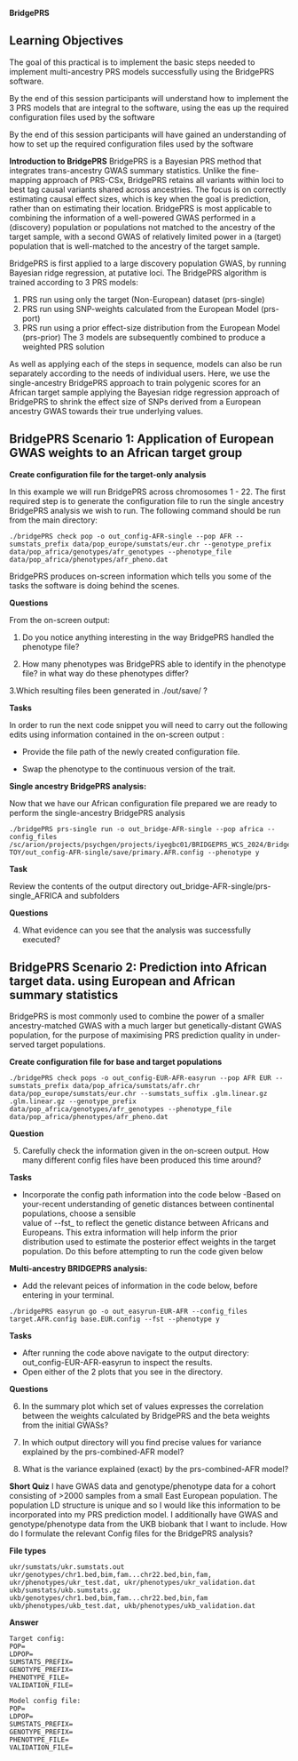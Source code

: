 **BridgePRS**

**Learning Objectives**
------------------------------------------------------------------------------------------------------------------------
The goal of this practical is to implement the basic steps needed to implement multi-ancestry PRS models successfully using the BridgePRS software.

By the end of this session participants will understand how to implement the 3 PRS models that are integral to the software, using the eas up the required configuration files used by the software

By the end of this session participants will have gained an understanding of how to set up the required configuration files used by the software


**Introduction to BridgePRS**
BridgePRS is a Bayesian PRS method that integrates trans-ancestry GWAS summary statistics. Unlike the fine-mapping approach of PRS-CSx, BridgePRS retains all variants within loci to best tag causal variants shared across ancestries. The focus is on correctly estimating causal effect sizes, which is key when the goal is prediction, rather than on estimating their location. BridgePRS is most applicable to combining the information of a well-powered GWAS performed in a (discovery) population or populations not matched to the ancestry of the target sample, with a second GWAS of relatively limited power in a (target) population that is well-matched to the ancestry of the target sample.

BridgePRS is first applied to a large discovery population GWAS, by running Bayesian ridge regression, at putative loci. The BridgePRS algorithm is trained according to 3 PRS models:
1. PRS run using only the target (Non-European) dataset (prs-single)
2. PRS run using SNP-weights calculated from the European Model (prs-port)
3. PRS run using a prior effect-size distribution from the European Model (prs-prior)
The 3 models are subsequently combined to produce a weighted PRS solution

As well as applying each of the steps in sequence, models can also be run separately according to the needs of individual users. Here, we use the single-ancestry BridgePRS approach to train polygenic scores for an African target sample applying the Bayesian ridge regression approach of BridgePRS to shrink the effect size of SNPs derived from a European ancestry GWAS towards their true underlying values.

**BridgePRS Scenario 1: Application of European GWAS weights to an African target group**
------------------------------------------------------------------------------------------------------------------------

**Create configuration file for the target-only analysis**

In this example we will run BridgePRS across chromosomes 1 - 22. The first required step is to generate the configuration file to run the single ancestry BridgePRS analysis we wish to run. The following command should be run from the main directory:
```
./bridgePRS check pop -o out_config-AFR-single --pop AFR --sumstats_prefix data/pop_europe/sumstats/eur.chr --genotype_prefix data/pop_africa/genotypes/afr_genotypes --phenotype_file data/pop_africa/phenotypes/afr_pheno.dat
```

BridgePRS produces on-screen information which tells you some of the tasks the software is doing behind the scenes.

**Questions**

From the on-screen output:

1. Do you notice anything interesting in the way BridgePRS handled the phenotype file?

2. How many phenotypes was BridgePRS able to identify in the phenotype file? in what way do these phenotypes differ?

3.Which resulting files  been generated in ./out/save/ ?



**Tasks**

In order to run the next code snippet you will need to carry out the following edits using information contained in the on-screen output :

- Provide the file path of the newly created configuration file.

- Swap the phenotype to the continuous version of the trait.



**Single ancestry BridgePRS analysis:**

Now that we have our African configuration file prepared we are ready to perform the single-ancestry BridgePRS analysis

```
./bridgePRS prs-single run -o out_bridge-AFR-single --pop africa --config_files /sc/arion/projects/psychgen/projects/iyegbc01/BRIDGEPRS_WCS_2024/BridgePRS-TOY/out_config-AFR-single/save/primary.AFR.config --phenotype y
```

**Task**

Review the contents of the output directory  out_bridge-AFR-single/prs-single_AFRICA and subfolders


**Questions**

4. What evidence can you see that the analysis was successfully executed?



BridgePRS Scenario 2:  Prediction into African target data. using European and African summary statistics
---------------------------------------------------------------------------------------------------------------------------------------------
BridgePRS is most commonly used to combine the power of a smaller ancestry-matched GWAS with a much larger but genetically-distant GWAS population, for the purpose of maximising PRS prediction quality in under-served target populations.



**Create configuration file for base and target populations**

```
./bridgePRS check pops -o out_config-EUR-AFR-easyrun --pop AFR EUR --sumstats_prefix data/pop_africa/sumstats/afr.chr data/pop_europe/sumstats/eur.chr --sumstats_suffix .glm.linear.gz .glm.linear.gz --genotype_prefix data/pop_africa/genotypes/afr_genotypes --phenotype_file data/pop_africa/phenotypes/afr_pheno.dat
```


**Question**

5. Carefully check the information given in the on-screen output. How many different config files have been produced this time around?



**Tasks**

- Incorporate the config path information into the code below
-Based on your-recent understanding of genetic distances between continental populations, choose a sensible    
  value of --fst_ to reflect the genetic distance between Africans and Europeans. This extra information will help inform the prior  
  distribution used to estimate the posterior effect weights in the target population. Do this before attempting to run the code given below


**Multi-ancestry BRIDGEPRS analysis:**
 - Add the relevant peices of information in the code below, before entering in your terminal.
```
./bridgePRS easyrun go -o out_easyrun-EUR-AFR --config_files target.AFR.config base.EUR.config --fst --phenotype y
```


**Tasks**

- After running the code above navigate to the output directory: out_config-EUR-AFR-easyrun to inspect the results.
- Open either of the 2 plots that you see in the directory.



**Questions**

6. In the summary plot which set of values expresses the correlation between the weights calculated by BridgePRS and the beta weights from the initial GWASs?

7. In which output directory will you find precise values for variance explained by the prs-combined-AFR model?

8. What is the variance explained (exact) by the prs-combined-AFR model?

**Short Quiz**
I have GWAS data and genotype/phenotype data for a cohort consisting of >2000 samples from a small East European population. 
The population LD structure is unique and so I would like this information to be incorporated into my PRS prediction model. I additionally have GWAS and genotype/phenotype data from the UKB biobank that I want to include. How do I formulate the relevant Config files for the BridgePRS analysis?

**File types**
```
ukr/sumstats/ukr.sumstats.out
ukr/genotypes/chr1.bed,bim,fam...chr22.bed,bin,fam,
ukr/phenotypes/ukr_test.dat, ukr/phenotypes/ukr_validation.dat
ukb/sumstats/ukb.sumstats.gz
ukb/genotypes/chr1.bed,bim,fam...chr22.bed,bin,fam
ukb/phenotypes/ukb_test.dat, ukb/phenotypes/ukb_validation.dat
```
**Answer**
```
Target config:
POP=
LDPOP=
SUMSTATS_PREFIX=
GENOTYPE_PREFIX=
PHENOTYPE_FILE=
VALIDATION_FILE=

Model config file:
POP=
LDPOP=
SUMSTATS_PREFIX=
GENOTYPE_PREFIX=
PHENOTYPE_FILE=
VALIDATION_FILE=
```
